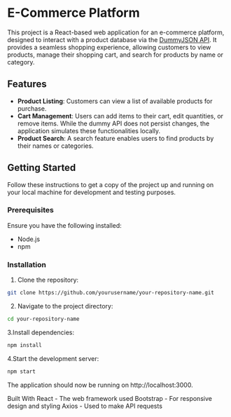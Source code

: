 # E-Commerce Platform

This project is a React-based web application for an e-commerce platform, designed to interact with a product database via the [DummyJSON API](https://dummyjson.com/docs). It provides a seamless shopping experience, allowing customers to view products, manage their shopping cart, and search for products by name or category.

## Features

- **Product Listing**: Customers can view a list of available products for purchase.
- **Cart Management**: Users can add items to their cart, edit quantities, or remove items. While the dummy API does not persist changes, the application simulates these functionalities locally.
- **Product Search**: A search feature enables users to find products by their names or categories.

## Getting Started

Follow these instructions to get a copy of the project up and running on your local machine for development and testing purposes.

### Prerequisites

Ensure you have the following installed:

- Node.js
- npm

### Installation

1. Clone the repository:

```bash
git clone https://github.com/yourusername/your-repository-name.git
```

2. Navigate to the project directory:

```bash
cd your-repository-name
```

3.Install dependencies:

```bash 
npm install
```

4.Start the development server:

```bash
npm start
```

The application should now be running on http://localhost:3000.


Built With
React - The web framework used
Bootstrap - For responsive design and styling
Axios - Used to make API requests

